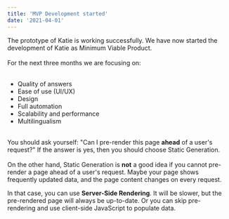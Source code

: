 ```yaml
---
title: 'MVP Development started'
date: '2021-04-01'
---
```


The prototype of Katie is working successfully. We have now started the development of Katie as Minimum Viable Product.
<br><br/>
For the next three months we are focusing on:<br><br/>

- Quality of answers
- Ease of use (UI/UX)
- Design
- Full automation
- Scalability and performance
- Multilingualism<br><br/>

You should ask yourself: "Can I pre-render this page **ahead** of a user's request?" If the answer is yes, then you should choose Static Generation.
<br><br/>
On the other hand, Static Generation is **not** a good idea if you cannot pre-render a page ahead of a user's request. Maybe your page shows frequently updated data, and the page content changes on every request.

In that case, you can use **Server-Side Rendering**. It will be slower, but the pre-rendered page will always be up-to-date. Or you can skip pre-rendering and use client-side JavaScript to populate data.
